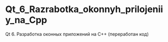 # Qt_6_Razrabotka_okonnyh_prilojeniiy_na_Cpp
Qt 6. Разработка оконных приложений на C++ (переработан код)
